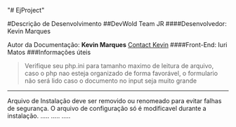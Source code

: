 "# EjProject" 

#Descrição de Desenvolvimento
##DevWold Team JR
 ####Desenvolvedor: Kevin Marques
 
Autor da Documentação: **Kevin Marques**
[Contact Kevin](mailto:kevin.fsantana@outlook.com)
####Front-End: Iuri Matos
###Informações úteis
> Verifique seu php.ini para tamanho maximo de leitura de arquivo, caso o php nao esteja organizado de forma favorável, o formulario não será lido caso o documento no input seja muito grande
 
 ---------

Arquivo de Instalação deve ser removido ou renomeado para evitar 
falhas de segurança. O arquivo de configuração só é modificavel 
durante a instalação.
.....
.....
.....
